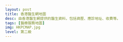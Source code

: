 ```yaml
---
layout: post
title: 香港醫生網地圖
desc: 由香港醫生網提供的醫生資料，包括資歷、應診地址、收費等。
tags: [醫療服務地圖]
img: HKPCMAP.jpg
level: 第二級
---
```


<!-- Google Maps API javascript -->

<script type="text/javascript">
require(['gmaps'], function(gmaps) { 
var tableid = '1mCZGFOft_K1umKeqIVFuSPcCFfSiooX_TEFoJGEL'; //the table id
var map;
var mapDiv;
var storedResponse;

/* INITIALIZE - initialize the map and geocoder */

function authenticated(){ google.maps.event.addDomListener(window, 'load', initialize); }



  function changePosition(position){

    if (position){
      map.setZoom(13);
      map.panTo(new google.maps.LatLng(position.coords.latitude, position.coords.longitude));
    }
    
  }
  
function initialize() {
  mapDiv = document.getElementById('map_canvas');
  map = new google.maps.Map(mapDiv, {
    center: new google.maps.LatLng(22.38269281766774, 114.10987863448963), //the center lat and long
    zoom: 11, //zoom
    mapTypeId: google.maps.MapTypeId.ROADMAP //the map style
  });
   var viewport = document.querySelector("meta[name=viewport]");
   viewport.setAttribute('content', 'initial-scale=1.0, user-scalable=no');
   mapDiv.style.width = '100%';
   mapDiv.style.height = '500px';
  
   var layer = new google.maps.FusionTablesLayer({
      map: map,
      heatmap: { enabled: false },
      query: {
        select: "col6",
        from: "1mCZGFOft_K1umKeqIVFuSPcCFfSiooX_TEFoJGEL",
        where: ""
      },
      options: {
        styleId: 2,
        templateId: 2
      }
    });
    if (navigator.geolocation) {
        navigator.geolocation.getCurrentPosition(changePosition, function(e){ });
    }
}
});
</script>
<div id="map_canvas"></div>
